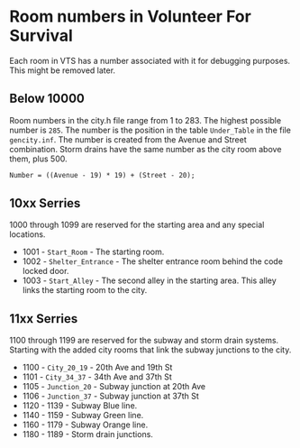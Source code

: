 # Room numbers in Volunteer For Survival

Each room in VTS has a number associated with it for debugging purposes.
This might be removed later.

## Below 10000

Room numbers in the city.h file range from 1 to 283.
The highest possible number is `285`.
The number is the position in the table `Under_Table` in the file `gencity.inf`.
The number is created from the Avenue and Street combination.
Storm drains have the same number as the city room above them, plus 500.

```txt
Number = ((Avenue - 19) * 19) + (Street - 20);
```

## 10xx Serries

1000 through 1099 are reserved for the starting area and any special locations.

* 1001 - `Start_Room` - The starting room.
* 1002 - `Shelter_Entrance` - The shelter entrance room behind the code locked door.
* 1003 - `Start_Alley` - The second alley in the starting area. This alley links the starting room to the city.

## 11xx Serries

1100 through 1199 are reserved for the subway and storm drain systems.
Starting with the added city rooms that link the subway junctions to the city.

* 1100 - `City_20_19` - 20th Ave and 19th St
* 1101 - `City_34_37` - 34th Ave and 37th St
* 1105 - `Junction_20` - Subway junction at 20th Ave
* 1106 - `Junction_37` - Subway junction at 37th St
* 1120 - 1139 - Subway Blue line.
* 1140 - 1159 - Subway Green line.
* 1160 - 1179 - Subway Orange line.
* 1180 - 1189 - Storm drain junctions.
